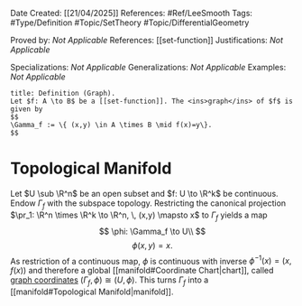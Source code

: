 <div class="topSpace"></div>

Date Created: [[21/04/2025]]
References: #Ref/LeeSmooth 
Tags: #Type/Definition #Topic/SetTheory #Topic/DifferentialGeometry 

Proved by: <i>Not Applicable</i>
References: [[set-function]]
Justifications: <i>Not Applicable</i>

Specializations: <i>Not Applicable</i>
Generalizations: <i>Not Applicable</i>
Examples: <i>Not Applicable</i>

``` ad-Definition
title: Definition (Graph).
Let $f: A \to B$ be a [[set-function]]. The <ins>graph</ins> of $f$ is given by
$$
\Gamma_f := \{ (x,y) \in A \times B \mid f(x)=y\}.
$$

```

# Topological Manifold

Let $U \sub \R^n$ be an open subset and $f: U \to \R^k$ be continuous. Endow $\Gamma_f$ with the subspace topology. Restricting the canonical projection $\pr_1: \R^n \times \R^k \to \R^n, \, (x,y) \mapsto x$ to $\Gamma_f$ yields a map
$$
\phi: \Gamma_f \to U\\
$$
$$\phi(x,y) = x.$$ As restriction of a continuous map, $\phi$ is continuous with inverse $\phi^{-1}(x)=(x,f(x))$ and therefore a global [[manifold#Coordinate Chart|chart]], called <ins>graph coordinates</ins> $(\Gamma_f,\phi) \cong (U, \phi)$. This turns $\Gamma_f$ into a [[manifold#Topological Manifold|manifold]].  